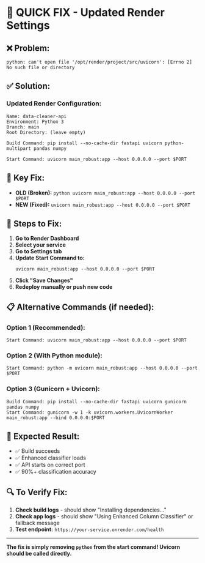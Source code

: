 # 🚨 QUICK FIX - Updated Render Settings

## ❌ Problem:
```
python: can't open file '/opt/render/project/src/uvicorn': [Errno 2] No such file or directory
```

## ✅ Solution:

### **Updated Render Configuration:**

```
Name: data-cleaner-api
Environment: Python 3
Branch: main
Root Directory: (leave empty)

Build Command: pip install --no-cache-dir fastapi uvicorn python-multipart pandas numpy

Start Command: uvicorn main_robust:app --host 0.0.0.0 --port $PORT
```

## 🔧 Key Fix:
- **OLD (Broken):** `python uvicorn main_robust:app --host 0.0.0.0 --port $PORT`
- **NEW (Fixed):** `uvicorn main_robust:app --host 0.0.0.0 --port $PORT`

## 🚀 Steps to Fix:

1. **Go to Render Dashboard**
2. **Select your service**
3. **Go to Settings tab**
4. **Update Start Command to:**
   ```
   uvicorn main_robust:app --host 0.0.0.0 --port $PORT
   ```
5. **Click "Save Changes"**
6. **Redeploy manually or push new code**

## 📋 Alternative Commands (if needed):

### Option 1 (Recommended):
```
Start Command: uvicorn main_robust:app --host 0.0.0.0 --port $PORT
```

### Option 2 (With Python module):
```
Start Command: python -m uvicorn main_robust:app --host 0.0.0.0 --port $PORT
```

### Option 3 (Gunicorn + Uvicorn):
```
Build Command: pip install --no-cache-dir fastapi uvicorn gunicorn pandas numpy
Start Command: gunicorn -w 1 -k uvicorn.workers.UvicornWorker main_robust:app --bind 0.0.0.0:$PORT
```

## 🎯 Expected Result:
- ✅ Build succeeds
- ✅ Enhanced classifier loads
- ✅ API starts on correct port
- ✅ 90%+ classification accuracy

## 🔍 To Verify Fix:
1. **Check build logs** - should show "Installing dependencies..."
2. **Check app logs** - should show "Using Enhanced Column Classifier" or fallback message
3. **Test endpoint:** `https://your-service.onrender.com/health`

---

**The fix is simply removing `python` from the start command! Uvicorn should be called directly.**
